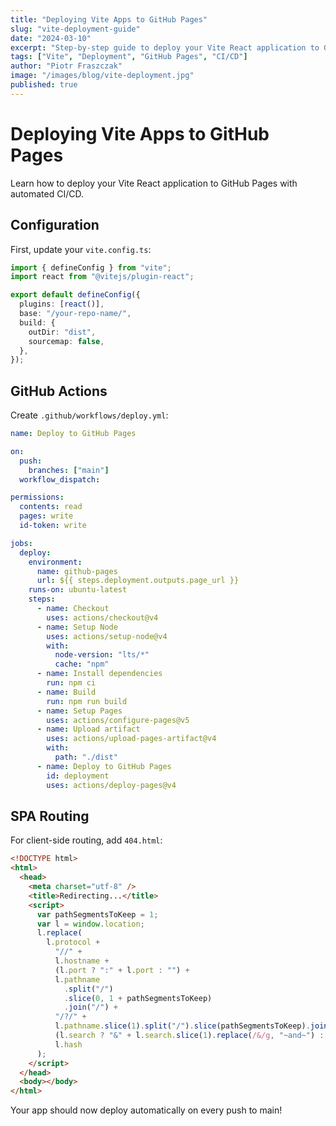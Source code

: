 ```yaml
---
title: "Deploying Vite Apps to GitHub Pages"
slug: "vite-deployment-guide"
date: "2024-03-10"
excerpt: "Step-by-step guide to deploy your Vite React application to GitHub Pages with proper configuration."
tags: ["Vite", "Deployment", "GitHub Pages", "CI/CD"]
author: "Piotr Fraszczak"
image: "/images/blog/vite-deployment.jpg"
published: true
---
```


# Deploying Vite Apps to GitHub Pages

Learn how to deploy your Vite React application to GitHub Pages with automated CI/CD.

## Configuration

First, update your `vite.config.ts`:

```typescript
import { defineConfig } from "vite";
import react from "@vitejs/plugin-react";

export default defineConfig({
  plugins: [react()],
  base: "/your-repo-name/",
  build: {
    outDir: "dist",
    sourcemap: false,
  },
});
```

## GitHub Actions

Create `.github/workflows/deploy.yml`:

```yaml
name: Deploy to GitHub Pages

on:
  push:
    branches: ["main"]
  workflow_dispatch:

permissions:
  contents: read
  pages: write
  id-token: write

jobs:
  deploy:
    environment:
      name: github-pages
      url: ${{ steps.deployment.outputs.page_url }}
    runs-on: ubuntu-latest
    steps:
      - name: Checkout
        uses: actions/checkout@v4
      - name: Setup Node
        uses: actions/setup-node@v4
        with:
          node-version: "lts/*"
          cache: "npm"
      - name: Install dependencies
        run: npm ci
      - name: Build
        run: npm run build
      - name: Setup Pages
        uses: actions/configure-pages@v5
      - name: Upload artifact
        uses: actions/upload-pages-artifact@v4
        with:
          path: "./dist"
      - name: Deploy to GitHub Pages
        id: deployment
        uses: actions/deploy-pages@v4
```

## SPA Routing

For client-side routing, add `404.html`:

```html
<!DOCTYPE html>
<html>
  <head>
    <meta charset="utf-8" />
    <title>Redirecting...</title>
    <script>
      var pathSegmentsToKeep = 1;
      var l = window.location;
      l.replace(
        l.protocol +
          "//" +
          l.hostname +
          (l.port ? ":" + l.port : "") +
          l.pathname
            .split("/")
            .slice(0, 1 + pathSegmentsToKeep)
            .join("/") +
          "/?/" +
          l.pathname.slice(1).split("/").slice(pathSegmentsToKeep).join("/").replace(/&/g, "~and~") +
          (l.search ? "&" + l.search.slice(1).replace(/&/g, "~and~") : "") +
          l.hash
      );
    </script>
  </head>
  <body></body>
</html>
```

Your app should now deploy automatically on every push to main!

```

```
